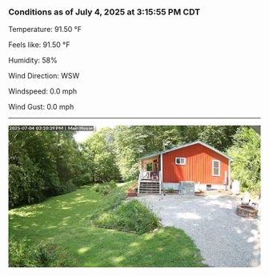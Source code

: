 ### Conditions as of July 4, 2025 at 3:15:55 PM CDT 

Temperature: 91.50 &deg;F

Feels like: 91.50 &deg;F

Humidity: 58%

Wind Direction: WSW

Windspeed: 0.0 mph

Wind Gust: 0.0 mph

---

<img src="./images/latest.jpeg"/>

